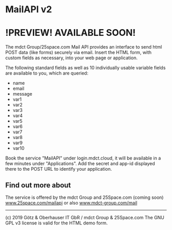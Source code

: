 # MailAPI v2
# !PREVIEW! AVAILABLE SOON!

The mdct Group/25space.com Mail API provides an interface to send html POST data (like forms) securely via email.
Insert the HTML form, with custom fields as necessary, into your web page or application.

The following standard fields as well as 10 individually usable variable fields are available to you, which are queried:
- name
- email
- message
- var1
- var2
- var3
- var4
- var5
- var6
- var7
- var8
- var9
- var10

Book the service "MailAPI" under login.mdct.cloud, it will be available in a few minutes under "Applications".
Add the secret and app-id displayed there to the POST URL to identify your application.




## Find out more about
The service is offered by the mdct Group and 25Space.com (coming soon)
www.25space.com/mailapi or also www.mdct-group.com/mail

___
(c) 2019 Götz & Oberhauser IT GbR / mdct Group & 25Space.com
The GNU GPL v3 license is valid for the HTML demo form.
